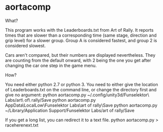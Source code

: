 # aortacomp

What?

This program works with the Leaderboards.txt from Art of Rally. It reports times that are slower than a corresponding time (same stage, direction and grip level) for a slower group. Group A is considered fastest, and group 2 is considered slowest. 

Cars aren't compared, but their numbers are displayed nevertheless. They are counting from the default onward, with 2 being the one you get after changing the car one step in the game menu.

How?

You need either python 2.7 or python 3. You need to either give the location of Leaderboards.txt on the command line, or change the directory first and give no argument:
python aortacomp.py ~/.config/unity3d/Funselektor\ Labs/art\ of\ rally/Save
python aortacomp.py AppData\LocalLow\Funselektor Labs\art of rally\Save
python aortacomp.py ~/Library/Application Support/Funselektor Labs/art of rally/Save

If you get a long list, you can redirect it to a text file.
python aortacomp.py > raceherenext.txt
